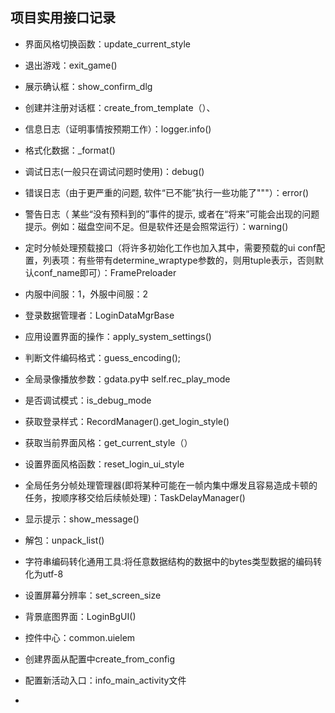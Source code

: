 

## 项目实用接口记录

- 界面风格切换函数：update_current_style

- 退出游戏：exit_game()

- 展示确认框：show_confirm_dlg

- 创建并注册对话框：create_from_template（）、

- 信息日志（证明事情按预期工作）：logger.info()

- 格式化数据：_format()

- 调试日志(一般只在调试问题时使用)：debug()

- 错误日志（由于更严重的问题, 软件“已不能”执行一些功能了"""）：error()

- 警告日志（ 某些“没有预料到的”事件的提示, 或者在“将来”可能会出现的问题提示。例如：磁盘空间不足。但是软件还是会照常运行）：warning()

- 定时分帧处理预载接口（将许多初始化工作也加入其中，需要预载的ui conf配置，列表项：有些带有determine_wraptype参数的，则用tuple表示，否则默认conf_name即可）：FramePreloader

- 内服中间服：1，外服中间服：2

- 登录数据管理者：LoginDataMgrBase

- 应用设置界面的操作：apply_system_settings()

- 判断文件编码格式：guess_encoding();

- 全局录像播放参数：gdata.py中 self.rec_play_mode

- 是否调试模式：is_debug_mode

- 获取登录样式：RecordManager().get_login_style()

- 获取当前界面风格：get_current_style（）

- 设置界面风格函数：reset_login_ui_style

- 全局任务分帧处理管理器(即将某种可能在一帧内集中爆发且容易造成卡顿的任务，按顺序移交给后续帧处理)：TaskDelayManager()

- 显示提示：show_message()

- 解包：unpack_list()

- 字符串编码转化通用工具:将任意数据结构的数据中的bytes类型数据的编码转化为utf-8

- 设置屏幕分辨率：set_screen_size

- 背景底图界面：LoginBgUI()

- 控件中心：common.uielem

- 创建界面从配置中create_from_config

- 配置新活动入口：info_main_activity文件

- 

  

